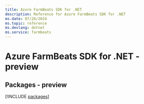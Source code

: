 ```yaml
---
title: Azure FarmBeats SDK for .NET
description: Reference for Azure FarmBeats SDK for .NET
ms.date: 07/26/2024
ms.topic: reference
ms.devlang: dotnet
ms.service: farmbeats
---
```

# Azure FarmBeats SDK for .NET - preview
## Packages - preview
[!INCLUDE [packages](farmbeats-index.md)]